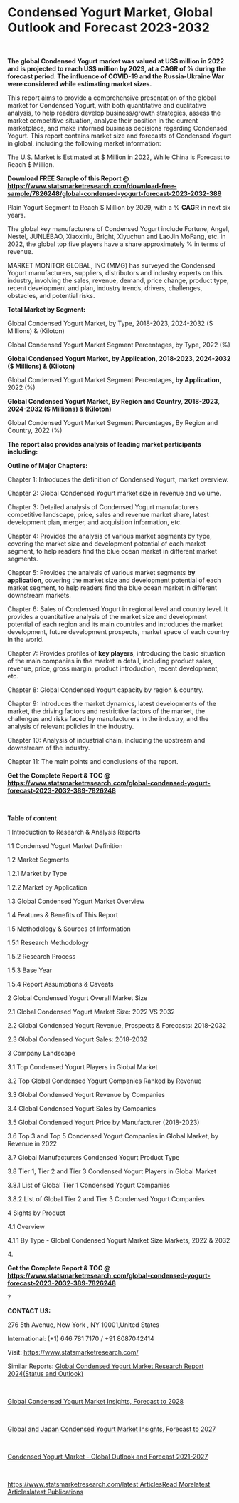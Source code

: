 <h1>Condensed Yogurt Market, Global Outlook and Forecast 2023-2032</h1><br/><p><strong>The global Condensed Yogurt market was valued at US$ million in 2022 and is projected to reach US$ million by 2029, at a <strong>CAGR</strong> of % during the forecast period. The influence of COVID-19 and the Russia-Ukraine War were considered while estimating market sizes.</strong></p>
 
 
 
 <p>This report aims to provide a comprehensive presentation of the global market for Condensed Yogurt, with both quantitative and qualitative analysis, to help readers develop business/growth strategies, assess the market competitive situation, analyze their position in the current marketplace, and make informed business decisions regarding Condensed Yogurt. This report contains market size and forecasts of Condensed Yogurt in global, including the following market information:</p>
 
 
 
 <p>The U.S. Market is Estimated at $ Million in 2022, While China is Forecast to Reach $ Million.</p>
 
 
 
 <p><strong>Download FREE Sample of this Report @ <a href="https://www.statsmarketresearch.com/download-free-sample/7826248/global-condensed-yogurt-forecast-2023-2032-389">https://www.statsmarketresearch.com/download-free-sample/7826248/global-condensed-yogurt-forecast-2023-2032-389</a></strong></p>
 
 
 
 <p>Plain Yogurt Segment to Reach $ Million by 2029, with a % <strong>CAGR</strong> in next six years.</p>
 
 
 
 <p>The global key manufacturers of Condensed Yogurt include Fortune, Angel, Nestel, JUNLEBAO, Xiaoxiniu, Bright, Xiyuchun and LaoJin MoFang, etc. in 2022, the global top five players have a share approximately % in terms of revenue.</p>
 
 
 
 <p>MARKET MONITOR GLOBAL, INC (MMG) has surveyed the Condensed Yogurt manufacturers, suppliers, distributors and industry experts on this industry, involving the sales, revenue, demand, price change, product type, recent development and plan, industry trends, drivers, challenges, obstacles, and potential risks.</p>
 
 
 
 <p><strong>Total Market by Segment:</strong></p>
 
 
 
 <p>Global Condensed Yogurt Market, by Type, 2018-2023, 2024-2032 ($ Millions) & (Kiloton)</p>
 
 
 
 <p>Global Condensed Yogurt Market Segment Percentages, by Type, 2022 (%)</p>
 
 
 
 <p><strong>Global Condensed Yogurt Market, <strong>by Application</strong>, 2018-2023, 2024-2032 ($ Millions) & (Kiloton)</strong></p>
 
 
 
 <p>Global Condensed Yogurt Market Segment Percentages, <strong>by Application</strong>, 2022 (%)</p>
 
 
 
 <p><strong>Global Condensed Yogurt Market, By Region and Country, 2018-2023, 2024-2032 ($ Millions) & (Kiloton)</strong></p>
 
 
 
 <p>Global Condensed Yogurt Market Segment Percentages, By Region and Country, 2022 (%)</p>
 
 
 
 <p><strong>The report also provides analysis of leading market participants including:</strong></p>
 
 
 
 <p><strong>Outline of Major Chapters:</strong></p>
 
 
 
 <p>Chapter 1: Introduces the definition of Condensed Yogurt, market overview.</p>
 
 
 
 <p>Chapter 2: Global Condensed Yogurt market size in revenue and volume.</p>
 
 
 
 <p>Chapter 3: Detailed analysis of Condensed Yogurt manufacturers competitive landscape, price, sales and revenue market share, latest development plan, merger, and acquisition information, etc.</p>
 
 
 
 <p>Chapter 4: Provides the analysis of various market segments by type, covering the market size and development potential of each market segment, to help readers find the blue ocean market in different market segments.</p>
 
 
 
 <p>Chapter 5: Provides the analysis of various market segments <strong>by application</strong>, covering the market size and development potential of each market segment, to help readers find the blue ocean market in different downstream markets.</p>
 
 
 
 <p>Chapter 6: Sales of Condensed Yogurt in regional level and country level. It provides a quantitative analysis of the market size and development potential of each region and its main countries and introduces the market development, future development prospects, market space of each country in the world.</p>
 
 
 
 <p>Chapter 7: Provides profiles of <strong>key players</strong>, introducing the basic situation of the main companies in the market in detail, including product sales, revenue, price, gross margin, product introduction, recent development, etc.</p>
 
 
 
 <p>Chapter 8: Global Condensed Yogurt capacity by region & country.</p>
 
 
 
 <p>Chapter 9: Introduces the market dynamics, latest developments of the market, the driving factors and restrictive factors of the market, the challenges and risks faced by manufacturers in the industry, and the analysis of relevant policies in the industry.</p>
 
 
 
 <p>Chapter 10: Analysis of industrial chain, including the upstream and downstream of the industry.</p>
 
 
 
 <p>Chapter 11: The main points and conclusions of the report.</p>
 
 
 
 <div><b>Get the Complete Report & TOC @ <a href="https://www.statsmarketresearch.com/global-condensed-yogurt-forecast-2023-2032-389-7826248">https://www.statsmarketresearch.com/global-condensed-yogurt-forecast-2023-2032-389-7826248</a></b></div>
 
 
 
 <p><br />
 
 <b>Table of content</b></p>
 
 
 
 <p>1 Introduction to Research & Analysis Reports<br />
 
 1.1 Condensed Yogurt Market Definition<br />
 
 1.2 Market Segments<br />
 
 1.2.1 Market by Type<br />
 
 1.2.2 Market by Application<br />
 
 1.3 Global Condensed Yogurt Market Overview<br />
 
 1.4 Features & Benefits of This Report<br />
 
 1.5 Methodology & Sources of Information<br />
 
 1.5.1 Research Methodology<br />
 
 1.5.2 Research Process<br />
 
 1.5.3 Base Year<br />
 
 1.5.4 Report Assumptions & Caveats<br />
 
 2 Global Condensed Yogurt Overall Market Size<br />
 
 2.1 Global Condensed Yogurt Market Size: 2022 VS 2032<br />
 
 2.2 Global Condensed Yogurt Revenue, Prospects & Forecasts: 2018-2032<br />
 
 2.3 Global Condensed Yogurt Sales: 2018-2032<br />
 
 3 Company Landscape<br />
 
 3.1 Top Condensed Yogurt Players in Global Market<br />
 
 3.2 Top Global Condensed Yogurt Companies Ranked by Revenue<br />
 
 3.3 Global Condensed Yogurt Revenue by Companies<br />
 
 3.4 Global Condensed Yogurt Sales by Companies<br />
 
 3.5 Global Condensed Yogurt Price by Manufacturer (2018-2023)<br />
 
 3.6 Top 3 and Top 5 Condensed Yogurt Companies in Global Market, by Revenue in 2022<br />
 
 3.7 Global Manufacturers Condensed Yogurt Product Type<br />
 
 3.8 Tier 1, Tier 2 and Tier 3 Condensed Yogurt Players in Global Market<br />
 
 3.8.1 List of Global Tier 1 Condensed Yogurt Companies<br />
 
 3.8.2 List of Global Tier 2 and Tier 3 Condensed Yogurt Companies<br />
 
 4 Sights by Product<br />
 
 4.1 Overview<br />
 
 4.1.1 By Type - Global Condensed Yogurt Market Size Markets, 2022 & 2032<br />
 
 4.</p>
 
 
 
 <div><b>Get the Complete Report & TOC @ <a href="https://www.statsmarketresearch.com/global-condensed-yogurt-forecast-2023-2032-389-7826248">https://www.statsmarketresearch.com/global-condensed-yogurt-forecast-2023-2032-389-7826248</a></b></div>
 
 
 
 <p>? </p>
 
 
 
 <p><b>CONTACT US:</b><br />
 
 276 5th Avenue, New York , NY 10001,United States<br />
 
 International: (+1) 646 781 7170 / +91 8087042414<br />
 
 Visit: <a href="https://www.statsmarketresearch.com/">https://www.statsmarketresearch.com/</a><br />
 
 Similar Reports: <a href="https://www.statsmarketresearch.com/global-condensed-yogurt-forecast-2023-2032-389-7826248">Global Condensed Yogurt Market Research Report 2024(Status and Outlook)</a><br />
 
 <br />
 
 <a href="https://www.statsmarketresearch.com/global-condensed-yogurt-forecast-2023-2032-389-7826248">Global Condensed Yogurt Market Insights, Forecast to 2028</a><br />
 
 <br />
 
 <a href="https://www.statsmarketresearch.com/global-condensed-yogurt-forecast-2023-2032-389-7826248">Global and Japan Condensed Yogurt Market Insights, Forecast to 2027</a><br />
 
 <br />
 
 <a href="https://www.statsmarketresearch.com/global-condensed-yogurt-forecast-2023-2032-389-7826248">Condensed Yogurt Market - Global Outlook and Forecast 2021-2027</a><br />
 
 <br />
 
 <a href="https://gyeongbokgung.com">https://www.statsmarketresearch.com/</a><a href="https://hallyeomaritime.com">latest Articles</a><a href="https://jingwansa.com">Read More</a><a href="https://nguoiviet.jp/">latest Articles</a><a href="https://www.intelmarketresearch.com/">latest Publications</a></p>